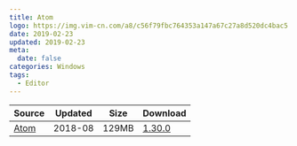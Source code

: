 ```yaml
---
title: Atom
logo: https://img.vim-cn.com/a8/c56f79fbc764353a147a67c27a8d520dc4bac5.png
date: 2019-02-23
updated: 2019-02-23
meta:
  date: false
categories: Windows
tags:
  - Editor
---
```


| Source | Updated | Size | Download |
| ------ | ------- | -------- | -------- |
| <div class="safe">[Atom](http://atom.io)</div> | 2018-08 | 129MB | [1.30.0](https://github.com/atom/atom/releases/download/v1.30.0/atom-windows.zip) |
